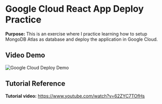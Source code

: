 # Google Cloud React App Deploy Practice

**Purpose:** This is an exercise where I practice learning how to setup MongoDB Atlas as database and deploy the application in Google Cloud.

## Video Demo

![Google Cloud Deploy Demo](http://g.recordit.co/5dwnCjwnHM.gif)

## Tutorial Reference

**Tutorial video:** https://www.youtube.com/watch?v=62ZYC7TOfHs